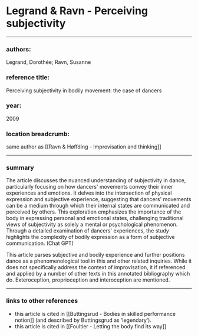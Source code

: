 # Legrand & Ravn - Perceiving subjectivity

---

### authors:

Legrand, Dorothée; Ravn, Susanne

### reference title:

Perceiving subjectivity in bodily movement: the case of dancers

### year:

2009

### location breadcrumb:

same author as [[Ravn & Høffding - Improvisation and thinking]]

---

### summary

The article discusses the nuanced understanding of subjectivity in dance, particularly focusing on how dancers' movements convey their inner experiences and emotions. It delves into the intersection of physical expression and subjective experience, suggesting that dancers' movements can be a medium through which their internal states are communicated and perceived by others. This exploration emphasizes the importance of the body in expressing personal and emotional states, challenging traditional views of subjectivity as solely a mental or psychological phenomenon. Through a detailed examination of dancers' experiences, the study highlights the complexity of bodily expression as a form of subjective communication. (Chat GPT)

This article parses subjective and bodily experience and further positions dance as a phenomenological tool in this and other related inquiries. While it does not specifically address the context of improvisation, it if referenced and applied by a number of other texts in this annotated bibliography which do. Exteroception, proprioception and interoception are mentioned.

---

### links to other references

- this article is cited in [[Buttingsrud - Bodies in skilled performance notion]] (and described by Buttingsgrud as ‘legendary’).
- this article is cited in [[Foultier - Letting the body find its way]]